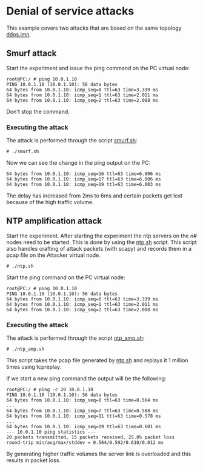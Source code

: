 # Denial of service attacks

This example covers two attacks that are based on the same topology [ddos.imn](ddos.imn).

## Smurf attack
Start the experiment and issue the ping command on the PC virtual node:
```console
root@PC:/ # ping 10.0.1.10
PING 10.0.1.10 (10.0.1.10): 56 data bytes
64 bytes from 10.0.1.10: icmp_seq=0 ttl=63 time=3.339 ms
64 bytes from 10.0.1.10: icmp_seq=1 ttl=63 time=2.011 ms
64 bytes from 10.0.1.10: icmp_seq=2 ttl=63 time=2.008 ms
```
Don't stop the command.

### Executing the attack

The attack is performed through the script [smurf.sh](smurf.sh):
```console
# ./smurf.sh
```

Now we can see the change in the ping output on the PC:
```console
64 bytes from 10.0.1.10: icmp_seq=16 ttl=63 time=6.006 ms
64 bytes from 10.0.1.10: icmp_seq=17 ttl=63 time=6.006 ms
64 bytes from 10.0.1.10: icmp_seq=19 ttl=63 time=6.003 ms
```
The delay has increased from 2ms to 6ms and certain packets get lost because of the high traffic volume.


## NTP amplification attack
Start the experiment. After starting the experiment the ntp servers on the *n#* nodes need to be started. This is done by using the [ntp.sh](ntp.sh) script. This script also handles crafting of attack packets (with scapy) and records them in a pcap file on the Attacker virtual node.
```console
# ./ntp.sh
```

Start the ping command on the PC virtual node:
```console
root@PC:/ # ping 10.0.1.10
PING 10.0.1.10 (10.0.1.10): 56 data bytes
64 bytes from 10.0.1.10: icmp_seq=0 ttl=63 time=3.339 ms
64 bytes from 10.0.1.10: icmp_seq=1 ttl=63 time=2.011 ms
64 bytes from 10.0.1.10: icmp_seq=2 ttl=63 time=2.008 ms
```

### Executing the attack
The attack is performed through the script [ntp_amp.sh](ntp_amp.sh):
```console
# ./ntp_amp.sh
```
This script takes the pcap file generated by [ntp.sh](ntp.sh) and replays it 1 million times using tcpreplay.

If we start a new ping command the output will be the following:
```console
root@PC:/ # ping -c 20 10.0.1.10
PING 10.0.1.10 (10.0.1.10): 56 data bytes
64 bytes from 10.0.1.10: icmp_seq=0 ttl=63 time=0.564 ms
...
64 bytes from 10.0.1.10: icmp_seq=7 ttl=63 time=0.588 ms
64 bytes from 10.0.1.10: icmp_seq=11 ttl=63 time=0.578 ms
...
64 bytes from 10.0.1.10: icmp_seq=19 ttl=63 time=0.601 ms
--- 10.0.1.10 ping statistics ---
20 packets transmitted, 15 packets received, 25.0% packet loss
round-trip min/avg/max/stddev = 0.564/0.592/0.610/0.012 ms
```

By generating higher traffic volumes the server link is overloaded and this results in packet loss.
